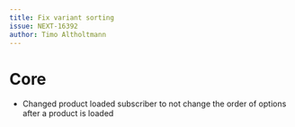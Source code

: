 ```yaml
---
title: Fix variant sorting
issue: NEXT-16392
author: Timo Altholtmann
---
```

# Core
* Changed product loaded subscriber to not change the order of options after a product is loaded
